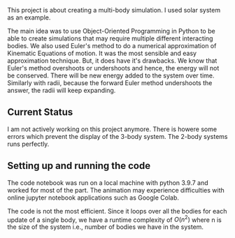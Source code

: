 This project is about creating a multi-body simulation. I used solar system as an example.

The main idea was to use Object-Oriented Programming in Python to be able to create simulations that may require multiple different interacting bodies. We also used Euler's method to do a numerical approximation of Kinematic Equations of motion. It was the most sensible and easy approximation technique. But, it does have it's drawbacks. We know that Euler's method overshoots or undershoots and hence, the energy will not be conserved. There will be new energy added to the system over time. Similarly with radii, because the forward Euler method undershoots the answer, the radii will keep expanding.


## Current Status

I am not actively working on this project anymore. There is howere some errors which prevent the display of the 3-body system. The 2-body systems runs perfectly.


## Setting up and running the code


The code notebook was run on a local machine with python 3.9.7 and worked for most of the part. The animation may experience difficulties with online jupyter notebook applications such as Google Colab. 


The code is not the most efficient. Since it loops over all the bodies for each update of a single body, we have a runtime complexity of $O(n^2)$ where n is the size of the system i.e., number of bodies we have in the system. 
